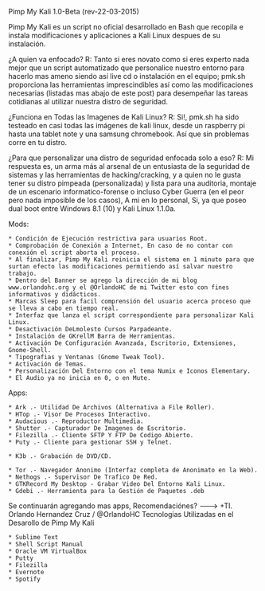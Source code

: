 Pimp My Kali 1.0-Beta 
(rev-22-03-2015)

Pimp My Kali  es un script no oficial desarrollado en Bash que recopila e instala modificaciones y aplicaciones a Kali Linux despues de su instalación.

¿A quien va enfocado? 
R: Tanto si eres novato como si eres experto nada mejor que un script automatizado que personalice nuestro entorno para hacerlo mas ameno siendo así live cd o instalación en el equipo; pmk.sh proporciona las herramientas imprescindibles así como las modificaciones necesarias (listadas mas abajo de este post) para desempeñar las tareas cotidianas al utilizar nuestra distro de seguridad.

¿Funciona en Todas las Imagenes de Kali Linux?
R: Si!, pmk.sh ha sido testeado en casi todas las imágenes de kali linux, desde un raspberry pi hasta una tablet note y una samsung chromebook. Así que sin problemas corre en tu distro.


¿Para que personalizar una distro de seguridad enfocada solo a eso? 
R: Mi respuesta es, un arma más al arsenal de un entusiasta de la seguridad de sistemas y las herramientas de hacking/cracking, y a quien no le gusta tener su distro pimpeada (personalizada) y lista para una auditoria, montaje de un escenario informatico-forense o incluso Cyber Guerra (en el peor pero nada imposible de los casos), A mi en lo personal, Si, ya que poseo dual boot entre Windows 8.1 (10) y Kali Linux 1.1.0a. 


Mods:

	* Condición de Ejecución restrictiva para usuarios Root.
	* Comprobación de Conexión a Internet, En caso de no contar con conexión el script aborta el proceso. 
	* Al finalizar, Pimp My Kali reinicia el sistema en 1 minuto para que surtan efecto las modificaciones permitiendo así salvar nuestro trabajo.
	* Dentro del Banner se agrego la dirección de mi blog www.orlandohc.org y el @OrlandoHC de mi Twitter esto con fines informativos y didácticos.
	* Marcas Sleep para facil comprensión del usuario acerca proceso que se lleva a cabo en tiempo real. 
	* Interfaz que lanza el script correspondiente para personalizar Kali Linux.
	* Desactivación DeLmolesto Cursos Parpadeante.
	* Instalación de GKrellM Barra de Herramientas.
	* Activación De Configuración Avanzada, Escritorio, Extensiones, Gnome-Shell.
	* Tipografias y Ventanas (Gnome Tweak Tool).
	* Activación de Temas.
	* Personalización Del Entorno con el tema Numix e Iconos Elementary.
	* El Audio ya no inicia en 0, o en Mute.

Apps:

	* Ark .- Utilidad De Archivos (Alternativa a File Roller).
	* HTop .- Visor De Procesos Interactivo.
	* Audacious .- Reproductor Multimedia.
	* Shutter .- Capturador De Imagenes de Escritorio.
	* Filezilla .- Cliente SFTP Y FTP De Codigo Abierto.
	* Puty .- Cliente para gestionar SSH y Telnet.

	* K3b .- Grabación de DVD/CD.

	* Tor .- Navegador Anonimo (Interfaz completa de Anonimato en la Web).
	* Nethogs .- Supervisor De Trafico De Red.
	* GTKRecord My Desktop - Grabar Video Del Entorno Kali Linux.
	* Gdebi .- Herramienta para la Gestión de Paquetes .deb 

Se continuarán agregando mas apps, Recomendaciónes? ---> +TI. Orlando Hernandez Cruz  / @OrlandoHC
Tecnologias Utilizadas en el Desarollo de Pimp My Kali

	* Sublime Text
	* Shell Script Manual
	* Oracle VM VirtualBox
	* Putty
	* Filezilla
	* Evernote
	* Spotify


